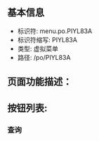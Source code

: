 
## 基本信息

- 标识符: menu.po.PIYL83A
- 标识符缩写: PIYL83A
- 类型: 虚拟菜单
- 路径: /po/PIYL83A

## 页面功能描述：





## 按钮列表:


### 查询


